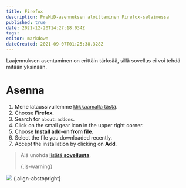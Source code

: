 ```yaml
---
title: Firefox
description: PreMiD-asennuksen aloittaminen Firefox-selaimessa
published: true
date: 2021-12-20T14:27:18.034Z
tags:
editor: markdown
dateCreated: 2021-09-07T01:25:38.328Z
---
```


Laajennuksen asentaminen on erittäin tärkeää, sillä sovellus ei voi tehdä mitään yksinään.

# Asenna
1. Mene lataussivullemme [klikkaamalla tästä](https://premid.app/downloads).
2. Choose **Firefox**.
3. Search for `about:addons`.
4. Click on the small gear icon in the upper right corner.
5. Choose **Install add-on from file**.
6. Select the file you downloaded recently.
7. Accept the installation by clicking on **Add**.

> Älä unohda [lisätä **sovellusta**](/install). 
> 
> {.is-warning}

![](https://img.icons8.com/color/2x/firefox.png) {.align-abstopright}
